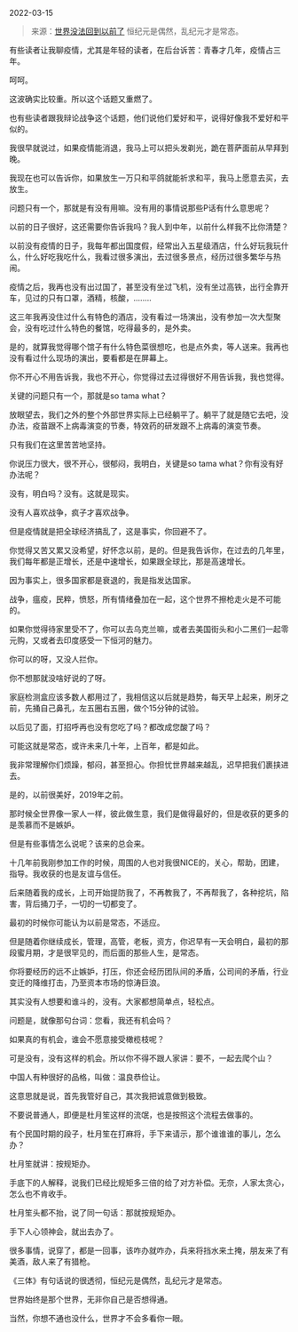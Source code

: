 2022-03-15

> 来源：[世界没法回到以前了](http://mp.weixin.qq.com/s?__biz=MzU3NDc5Nzc0NQ==&mid=2247514499&idx=1&sn=ba1f6d591005d0a5f625885b5c18460f&chksm=fd2e1b5dca59924be86c4c8c2b361224fd5cfe1cfbf6ca802fa015d27b0b24cbf693eed9c19c&scene=27#wechat_redirect)
> 恒纪元是偶然，乱纪元才是常态。

有些读者让我聊疫情，尤其是年轻的读者，在后台诉苦：青春才几年，疫情占三年。  

  

呵呵。

  

这波确实比较重。所以这个话题又重燃了。  

  

也有些读者跟我辩论战争这个话题，他们说他们爱好和平，说得好像我不爱好和平似的。

  

我很早就说过，如果疫情能消退，我马上可以把头发剃光，跪在菩萨面前从早拜到晚。  

  

我现在也可以告诉你，如果放生一万只和平鸽就能祈求和平，我马上愿意去买，去放生。

  

问题只有一个，那就是有没有用嘛。没有用的事情说那些P话有什么意思呢？

  

以前的日子很好，这还需要你告诉我吗？我人到中年，以前什么样我不比你清楚？  

  

以前没有疫情的日子，我每年都出国度假，经常出入五星级酒店，什么好玩我玩什么，什么好吃我吃什么，我看过很多演出，去过很多景点，经历过很多繁华与热闹。  

  

疫情之后，我再也没有出过国了，甚至没有坐过飞机，没有坐过高铁，出行全靠开车，见过的只有口罩，酒精，核酸，........  

  

这三年我再没住过什么有特色的酒店，没有看过一场演出，没有参加一次大型聚会，没有吃过什么特色的餐馆，吃得最多的，是外卖。  

  

是的，就算我觉得哪个馆子有什么特色菜很想吃，也是点外卖，等人送来。我再也没有看过什么现场的演出，要看都是在屏幕上。

  

你不开心不用告诉我，我也不开心，你觉得过去过得很好不用告诉我，我也觉得。  

  

关键的问题只有一个，那就是so tama what？  

  

放眼望去，我们之外的整个外部世界实际上已经躺平了。躺平了就是随它去吧，没办法，疫苗跟不上病毒演变的节奏，特效药的研发跟不上病毒的演变节奏。

  

只有我们在这里苦苦地坚持。  

  

你说压力很大，很不开心，很郁闷，我明白，关键是so tama what？你有没有好办法呢？

  

没有，明白吗？没有。这就是现实。

  

没有人喜欢战争，疯子才喜欢战争。  

  

但是疫情就是把全球经济搞乱了，这是事实，你回避不了。

  

你觉得又苦又累又没希望，好怀念以前，是的。但是我告诉你，在过去的几年里，我们每年都是正增长，还是中速增长，如果跟全球比，那是高速增长。

  

因为事实上，很多国家都是衰退的，我是指发达国家。

  

战争，瘟疫，民粹，愤怒，所有情绪叠加在一起，这个世界不擦枪走火是不可能的。  

  

如果你觉得待家里受不了，你可以去乌克兰嘛，或者去美国街头和小二黑们一起零元购，又或者去印度感受一下恒河的魅力。  

  

你可以的呀，又没人拦你。

  

你不想那就没啥好说的了呀。  

  

家庭检测盒应该多数人都用过了，我相信这以后就是趋势，每天早上起来，刷牙之前，先捅自己鼻孔，左五圈右五圈，做个15分钟的试验。  

  

以后见了面，打招呼再也没有您吃了吗？都改成您酸了吗？

  

可能这就是常态，或许未来几十年，上百年，都是如此。  

  

我非常理解你们烦躁，郁闷，甚至担心。你担忧世界越来越乱，迟早把我们裹挟进去。

  

是的，以前很美好，2019年之前。  

  

那时候全世界像一家人一样，彼此做生意，我们是做得最好的，但是收获的更多的是羡慕而不是嫉妒。  

  

但是有些事情怎么说呢？该来的总会来。

  

十几年前我刚参加工作的时候，周围的人也对我很NICE的，关心，帮助，团建，指导。我收获的也是友谊与信任。

  

后来随着我的成长，上司开始提防我了，不再教我了，不再帮我了，各种挖坑，陷害，背后捅刀子，一切的一切都变了。

  

最初的时候你可能认为以前是常态，不适应。  

  

但是随着你继续成长，管理，高管，老板，资方，你迟早有一天会明白，最初的那段蜜月期，才是很罕见的，而后面的那些人生，是常态。

  

你将要经历的远不止嫉妒，打压，你还会经历团队间的矛盾，公司间的矛盾，行业变迁的降维打击，乃至资本市场的惊涛巨浪。  

  

其实没有人想要和谁斗的，没有。大家都想简单点，轻松点。

  

问题是，就像那句台词：您看，我还有机会吗？

  

如果真的有机会，谁会不愿意接受橄榄枝呢？  

  

可是没有，没有这样的机会。所以你不得不跟人家讲：要不，一起去爬个山？

  

中国人有种很好的品格，叫做：温良恭俭让。  

  

这意思就是说，首先我管好自己，其次我把诚意做到极致。  

  

不要说普通人，即便是杜月笙这样的流氓，也是按照这个流程去做事的。  

  

有个民国时期的段子，杜月笙在打麻将，手下来请示，那个谁谁谁的事儿，怎么办？  

  

杜月笙就讲：按规矩办。  

  

手底下的人解释，说我们已经比规矩多三倍的给了对方补偿。无奈，人家太贪心，怎么也不肯收手。

  

杜月笙头都不抬，说了同一句话：那就按规矩办。

  

手下人心领神会，就出去办了。

  

很多事情，说穿了，都是一回事，该咋办就咋办，兵来将挡水来土掩，朋友来了有美酒，敌人来了有猎枪。  

  

《三体》有句话说的很透彻，恒纪元是偶然，乱纪元才是常态。

  

世界始终是那个世界，无非你自己是否想得通。

  

当然，你想不通也没什么，世界才不会多看你一眼。

